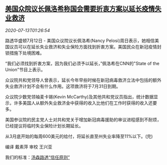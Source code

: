 <!--1594607004000-->
[美国众院议长佩洛希称国会需要折衷方案以延长疫情失业救济](https://cn.reuters.com/article/us-congress-pelosi-covid-aid-0713-idCNKCS24E03H)
------

<div><i>2020-07-13T01:26:54</i></div><div class="StandardArticleBody_body"><p>路透华盛顿7月12日 - 美国众议院议长佩洛希(Nancy Pelosi)周日表示，她相信美国议员可以在延长失业救济和失业保险方面找到折衷方案。美国民众在新冠疫情封锁措施下处境困难。 </p><p>“我们必须找到折衷方案，因为我们必须予以延长，”佩洛希在CNN的"State of the Union"节目上表示。 </p><p>众议院共和党领导人曾表示，延长今年早些时候在新冠病毒救济立法中包括的额外失业救济计划不会有什么作用。这项救济将于7月31日到期。 </p><p>众议院少数党领袖麦卡锡(Kevin McCarthy)及其他共和党议员指出，统计数据显示，许多美国人从额外失业救济金中获得的收入比他们在工作时获得的收入还要多。 </p><p>美国参议院的民主党人士对共和党关于增加新冠病毒援助的审议进程感到不耐烦，已经提议将临时失业保险计划长期延长。 </p><p>从3月底开始的每周600美元的给付，将延长直至州失业率降至11%以下。(完) </p><div class="Attribution_container"><div class="Attribution_attribution"><p class="Attribution_content">编译 戴素萍 审校 王兴亚 </p></div></div><div class="StandardArticleBody_trustBadgeContainer"><span class="StandardArticleBody_trustBadgeTitle">我们的标准：</span><span class="trustBadgeUrl"><a href="https://www.thomsonreuters.cn/content/dam/openweb/documents/pdf/china/brochures/about-us-1.pdf">汤森路透“信任原则”</a></span></div></div>
